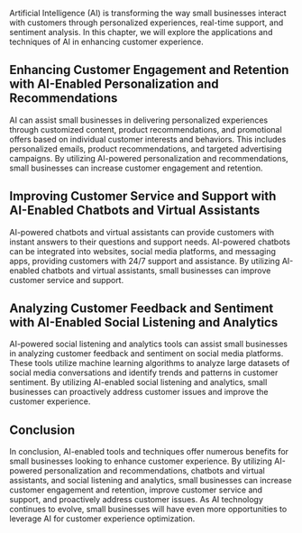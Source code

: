 
Artificial Intelligence (AI) is transforming the way small businesses interact with customers through personalized experiences, real-time support, and sentiment analysis. In this chapter, we will explore the applications and techniques of AI in enhancing customer experience.

Enhancing Customer Engagement and Retention with AI-Enabled Personalization and Recommendations
-----------------------------------------------------------------------------------------------

AI can assist small businesses in delivering personalized experiences through customized content, product recommendations, and promotional offers based on individual customer interests and behaviors. This includes personalized emails, product recommendations, and targeted advertising campaigns. By utilizing AI-powered personalization and recommendations, small businesses can increase customer engagement and retention.

Improving Customer Service and Support with AI-Enabled Chatbots and Virtual Assistants
--------------------------------------------------------------------------------------

AI-powered chatbots and virtual assistants can provide customers with instant answers to their questions and support needs. AI-powered chatbots can be integrated into websites, social media platforms, and messaging apps, providing customers with 24/7 support and assistance. By utilizing AI-enabled chatbots and virtual assistants, small businesses can improve customer service and support.

Analyzing Customer Feedback and Sentiment with AI-Enabled Social Listening and Analytics
----------------------------------------------------------------------------------------

AI-powered social listening and analytics tools can assist small businesses in analyzing customer feedback and sentiment on social media platforms. These tools utilize machine learning algorithms to analyze large datasets of social media conversations and identify trends and patterns in customer sentiment. By utilizing AI-enabled social listening and analytics, small businesses can proactively address customer issues and improve the customer experience.

Conclusion
----------

In conclusion, AI-enabled tools and techniques offer numerous benefits for small businesses looking to enhance customer experience. By utilizing AI-powered personalization and recommendations, chatbots and virtual assistants, and social listening and analytics, small businesses can increase customer engagement and retention, improve customer service and support, and proactively address customer issues. As AI technology continues to evolve, small businesses will have even more opportunities to leverage AI for customer experience optimization.
